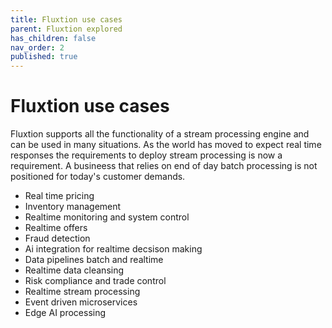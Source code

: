 ```yaml
---
title: Fluxtion use cases
parent: Fluxtion explored
has_children: false
nav_order: 2
published: true
---
```



# Fluxtion use cases

Fluxtion supports all the functionality of a stream processing engine and can be used in many situations. As the world
has moved to expect real time responses the requirements to deploy stream processing is now a requirement. A busineess
that relies on end of day batch processing is not positioned for today's customer demands.

* Real time pricing
* Inventory management
* Realtime monitoring and system control
* Realtime offers
* Fraud detection
* Ai integration for realtime decsison making
* Data pipelines batch and realtime
* Realtime data cleansing
* Risk compliance and trade control
* Realtime stream processing
* Event driven microservices
* Edge AI processing